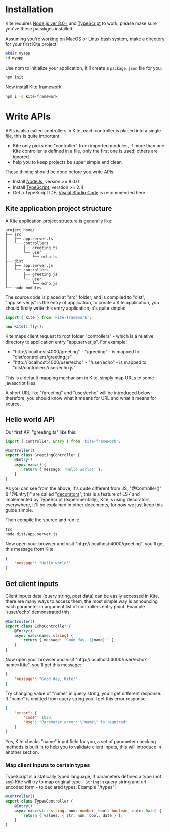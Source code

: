# Installation
Kite requires [Node.js ver 8.0+](https://nodejs.org/) and [TypeScript](https://www.typescriptlang.org/) to work, please make sure you've these pacakges installed.

Assuming you're working on MacOS or Linux bash system, make a directory for your 
first Kite project:

```sh
mkdir myapp
cd myapp
```

Use npm to initialize your application, it'll create a `package.json` file for you.
```sh
npm init
```

Now install Kite framework:
```sh
npm i -s kite-framework
```

# Write APIs
APIs is also called controllers in Kite, each controller is placed into a single file, this is quite important:
+ Kite only picks one "controller" from imported modules, if more than one Kite
  controller is defined in a file, only the first one is used, others are ignored
+ help you to keep projects be super simple and clean

These thining should be done before you write APIs:
+ Install [NodeJs](https://nodejs.org/), version >= 8.0.0
+ Install [TypeScript](https://www.typescriptlang.org/), verstion >= 2.4
+ Get a TypeScript IDE, [Visual Studio Code](https://code.visualstudio.com/) is recommended here

## Kite application project structure
A Kite application project structure is generally like:
```
project_home/
├── src
│   ├── app.server.ts
│   └── controllers
│       ├── greeting.ts
│       └── user
│           └── echo.ts
├── dist
│   ├── app.server.js
│   └── controllers
│       ├── greeting.js
│       └── user
│           └── echo.js
└── node_modules
```
The source code is placed at "src" folder, and is compiled to "dist",
"app.server.js" is the entry of application, to create a Kite application, 
you should firstly write this entry application, it's quite simple:
```typescript
import { Kite } from 'kite-framework';

new Kite().fly();
```
Kite maps client request to root folder "controllers" - which is a relative 
directory to application entry "app.server.js". For example:
 + "http://localhost:4000/greeting" - "/greeting" - is mapped to "dist/controllers/greeting.js"
 + "http://localhost:4000/user/echo" - "/user/echo" - is mapped to "dist/controllers/user/echo.js"

This is a default mapping mechanism in Kite, simply map URLs to some javascript files.

A short URL like "/greeting" and "user/echo" will be introduced below; therefore, you
should know what it means for URL and what it means for source.

## Hello world API
Our first API "greeting.ts" like this:

```typescript
import { Controller, Entry } from 'kite-framework';

@Controller()
export class GreetingController {
    @Entry()
    async exec() {
        return { message: 'Hello world!' };
    }
}
```

As you can see from the above, it's quite different from JS, "@Controller()" & "@Entry()"
are called "[decorators](https://www.typescriptlang.org/docs/handbook/decorators.html)",
this is a feature of ES7 and implemented by TypeScript (experimentally), Kite is using 
decorators everywhere, it'll be explained in other documents, for now we just keep this
guide simple.

Then compile the source and run it:

```sh
tsc
node dist/app.server.js
```

Now open your browser and visit "http://localhost:4000/greeting", you'll get this message from Kite:

```json
{
    "message": "Hello world!"
}
```

## Get client inputs
Client inputs data (query string, post data) can be easily accessed in Kite, there are
many ways to access them, the most simple way is announcing each parameter in argument
list of controllers entry point. Example '/user/echo' demonstrated this:

```typescript
@Controller()
export class EchoController {
    @Entry()
    async exec(name: string) {
        return { message: `Good day, ${name}!` };
    }
}
```

Now open your browser and visit "http://localhost:4000/user/echo?name=Kite", you'll get this message:

```json
{
    "message": "Good day, Kite!"
}
```

Try changing value of "name" in query string, you'll get different response.
If "name" is omitted from query string you'll get this error response:

```json
{
    "error": {
        "code": 1020,
        "msg": "Parameter error: \"name\" is required"
    }
}
```

Yes, Kite checks "name" input field for you, a set of parameter checking methods is
built in to help you to validate client inputs, this will introduce in another section.

### Map client inputs to certain types
TypeScript is a statically typed language, if parameters defined a type (not `any`) Kite will try to map original type - `String` in query string and url-encoded form - to declared types.
Example "/types":
```typescript
@Controller()
export class TypesController {
    @Entry()
    async exec(str: string, num: number, bool: boolean, date: Date) {
        return { values: { str, num, bool, date } };
    }
}
```
